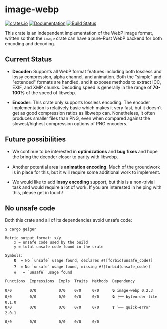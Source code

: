 # image-webp

[![crates.io](https://img.shields.io/crates/v/image-webp.svg)](https://crates.io/crates/image-webp)
[![Documentation](https://docs.rs/image-webp/badge.svg)](https://docs.rs/image-webp)
[![Build Status](https://github.com/image-rs/image-webp/workflows/Rust%20CI/badge.svg)](https://github.com/image-rs/image-webp/actions)

This crate is an independent implementation of the WebP image format, written so
that the `image` crate can have a pure-Rust WebP backend for both encoding and
decoding.

## Current Status

* **Decoder:** Supports all WebP format features including both lossless and
  lossy compression, alpha channel, and animation. Both the "simple" and
  "extended" formats are handled, and it exposes methods to extract ICC, EXIF,
  and XMP chunks. Decoding speed is generally in the range of **70-100%** of the
  speed of libwebp.

* **Encoder:** This crate only supports lossless encoding. The encoder
  implementation is relatively basic which makes it very fast, but it doesn't
  get as good compression ratios as libwebp can. Nonetheless, it often produces
  smaller files than PNG, even when compared against the slowest/highest
  compression options of PNG encoders.

## Future possibilities

* We continue to be interested in **optimizations** and **bug fixes** and hope
  the bring the decoder closer to parity with libwebp.

* Another potential area is **animation encoding**. Much of the groundwork is in
  place for this, but it will require some additional work to implement.

* We would like to add **lossy encoding** support, but this is a non-trivial
  task and would require a lot of work. If you are interested in helping with
  this, please get in touch!

## No unsafe code

Both this crate and all of its dependencies avoid unsafe code:

```
$ cargo geiger

Metric output format: x/y
    x = unsafe code used by the build
    y = total unsafe code found in the crate

Symbols:
    🔒  = No `unsafe` usage found, declares #![forbid(unsafe_code)]
    ❓  = No `unsafe` usage found, missing #![forbid(unsafe_code)]
    ☢️   = `unsafe` usage found

Functions  Expressions  Impls  Traits  Methods  Dependency

0/0        0/0          0/0    0/0     0/0      🔒 image-webp 0.2.3
0/0        0/0          0/0    0/0     0/0      🔒 ├── byteorder-lite 0.1.0
0/0        0/0          0/0    0/0     0/0      ❓ └── quick-error 2.0.1

0/0        0/0          0/0    0/0     0/0
```
